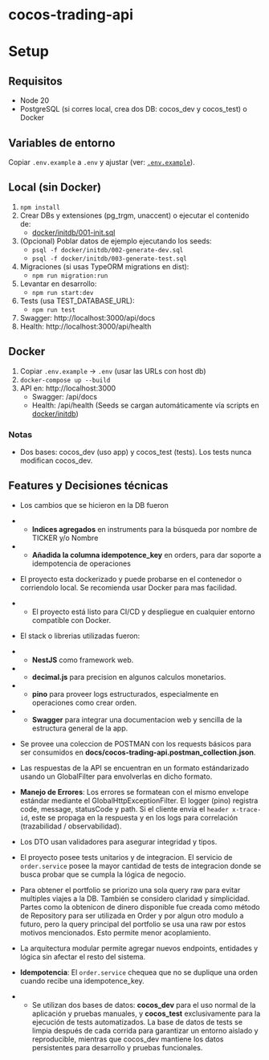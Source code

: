 # cocos-trading-api

# Setup

## Requisitos
- Node 20
- PostgreSQL (si corres local, crea dos DB: cocos_dev y cocos_test) o Docker

## Variables de entorno
Copiar `.env.example` a `.env` y ajustar (ver: [`.env.example`](./.env.example)).

## Local (sin Docker)
1. `npm install`
2. Crear DBs y extensiones (pg_trgm, unaccent) o ejecutar el contenido de:
   - [docker/initdb/001-init.sql](docker/initdb/001-init.sql)
3. (Opcional) Poblar datos de ejemplo ejecutando los seeds:
   - `psql -f docker/initdb/002-generate-dev.sql`
   - `psql -f docker/initdb/003-generate-test.sql`
4. Migraciones (si usas TypeORM migrations en dist):
   - `npm run migration:run`
5. Levantar en desarrollo:
   - `npm run start:dev`
6. Tests (usa TEST_DATABASE_URL):
   - `npm run test`
7. Swagger: http://localhost:3000/api/docs
8. Health: http://localhost:3000/api/health

## Docker
1. Copiar `.env.example` → `.env` (usar las URLs con host db)
2. `docker-compose up --build`
3. API en: http://localhost:3000
   - Swagger: /api/docs
   - Health: /api/health
(Seeds se cargan automáticamente vía scripts en [docker/initdb](docker/initdb))

### Notas
- Dos bases: cocos_dev (uso app) y cocos_test (tests). Los tests nunca modifican cocos_dev.

## Features y Decisiones técnicas

- Los cambios que se hicieron en la DB fueron
- - **Indices agregados** en instruments para la búsqueda por nombre de TICKER y/o Nombre
- - **Añadida la columna idempotence_key** en orders, para dar soporte a idempotencia de operaciones

- El proyecto esta dockerizado y puede probarse en el contenedor o corriendolo local. Se recomienda usar Docker para mas facilidad.
- - El proyecto está listo para CI/CD y despliegue en cualquier entorno compatible con Docker.

- El stack o librerias utilizadas fueron:
- - **NestJS** como framework web.
- - **decimal.js** para precision en algunos calculos monetarios.
- - **pino** para proveer logs  estructurados, especialmente en operaciones como crear orden.
- - **Swagger** para integrar una documentacion web y sencilla de la estructura general de la app.

- Se provee una coleccion de POSTMAN con los requests básicos para ser consumidos en **docs/cocos-trading-api.postman_collection.json**.

- Las respuestas de la API se encuentran en un formato estándarizado usando un GlobalFilter para envolverlas en dicho formato.

- **Manejo de Errores**: Los errores se formatean con el mismo envelope estándar mediante el GlobalHttpExceptionFilter. El logger (pino) registra code, message, statusCode y path. Si el cliente envía el `header x-trace-id`, este se propaga en la respuesta y en los logs para correlación (trazabilidad / observabilidad).

- Los DTO usan validadores para asegurar integridad y tipos.

- El proyecto posee tests unitarios y de integracion. El servicio de `order.service` posee la mayor cantidad de tests de integracion donde se busca probar que se cumpla la lógica de negocio.

- Para obtener el portfolio se priorizo una sola query raw para evitar multiples viajes a la DB. También se considero claridad y simplicidad. Partes como la obtenicon de dinero disponible fue creada como método de Repository para ser utilizada en Order y por algun otro modulo a futuro, pero la query principal del portfolio se usa una raw por estos motivos mencionados. Esto permite menor acoplamiento.

- La arquitectura modular permite agregar nuevos endpoints, entidades y lógica sin afectar el resto del sistema.

- **Idempotencia**: El `order.service` chequea que no se duplique una orden cuando recibe una idempotence_key.

- - Se utilizan dos bases de datos: **cocos_dev** para el uso normal de la aplicación y pruebas manuales, y **cocos_test** exclusivamente para la ejecución de tests automatizados. La base de datos de tests se limpia después de cada corrida para garantizar un entorno aislado y reproducible, mientras que cocos_dev mantiene los datos persistentes para desarrollo y pruebas funcionales.